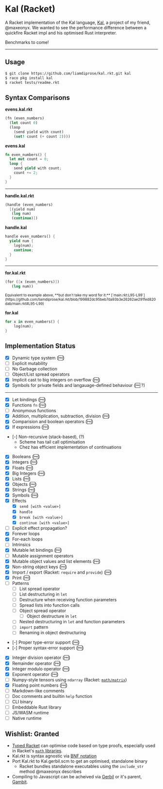 # Kal (Racket)

A Racket implementation of the Kal language, 
[Kal](https://github.com/maxeonyx/kal), a project of my friend, @maxeonyx. 
We wanted to see the performance difference between a quickfire Racket impl and 
his optimised Rust interpreter.

Benchmarks to come!

---

## Usage

```bash
$ git clone https://github.com/liamdiprose/kal.rkt.git kal
$ raco pkg install kal
$ racket tests/readme.rkt
```

## Syntax Comparisons

**evens.kal.rkt**
```scheme
(fn (even_numbers)
  (let count 0)
  (loop
    (send yield with count)
    (set! count (+ count 2))))
```

**evens.kal**
```rust
fn even_numbers() {
  let mut count = 0;
  loop {
    send yield with count;
    count += 2;
  }
}
```

---

**handle.kal.rkt**
```scheme
(handle (even_numbers)
  [(yield num)
   (log num)
   (continue)])
```

**handle.kal**
```rust
handle even_numbers() {
  yield num {
    log(num);
    continue;
  }
}
```
---

**for.kal.rkt**
```scheme
(for ([x (even_numbers)])
   (log num))
```

<small>
Equivalent to example above, **but don't take my word for it:** [`main.rkt:L95-L99`](https://github.com/liamdiprose/kal.rkt/blob/199882dc95beb7da93b3e26262ae291fed820dab/main.rkt#L95-L99)
</small>

**for.kal**
```rust
for x in even_numbers() {
    log(num);
}
```

## Implementation Status

- [x] Dynamic type system (:free:)
- [ ] Explicit mutability
- [ ] No Garbage collection
- [ ] Object/List spread operators
- [x] Implicit cast to big integers on overflow (:free:)
- [x] Symbols for private fields and langauage-defined behaviour (:free: ?)

---

- [x] Let bindings (:free:)
- [x] Functions `fn` (:free:)
- [ ] Anonymous functions
- [x] Addition, multiplication, subtraction, division (:free:)
- [x] Comparision and boolean operators (:free:)
- [x] If expressions (:free:)
- [-] Non-recursive (stack-based), (?)
  - Scheme has tail call optimisation
  - Chez has efficient implementation of continuations
- [x] Booleans (:free:)
- [x] Integers (:free:)
- [x] Floats (:free:)
- [x] Big Integers (:free:)
- [x] Lists (:free:)
- [x] Objects (:free:)
- [x] Strings (:free:)
- [x] Symbols (:free:)
- [x] Effects
  - [x] `send [with <value>]`
  - [x] `handle`
  - [x] `break [with <value>]`
  - [x] `continue [with <value>]`
- [ ] Explicit effect propagation?
- [x] Forever loops
- [x] For-each loops
- [ ] Intrinsics
- [x] Mutable let bindings (:free:)
- [ ] Mutable assignment operators
- [x] Mutable object values and list elements (:free:)
- [x] Non-string object keys (:free:)
- [x] Import / export (Racket: `require` and `provide`) (:free:)
- [x] Print (:free:)
- [ ] Patterns
  - [ ] List spread operator
  - [ ] List destructuring in `let`
  - [ ] Destructure when receiving function parameters
  - [ ] Spread lists into function calls
  - [ ] Object spread operator
    - [ ] Object destructure in `let`
  - [ ] Nested destructuring in `let` and function parameters
  - [ ] `import` pattern
  - [ ] Renaming in object destructuring
- [-] Proper type-error support (:free:)
- [-] Proper syntax-error support (:free:)
- [x] Integer division operator (:free:)
- [x] Remainder operator (:free:)
- [x] Integer modulo operator (:free:)
- [x] Exponent operator (:free:)
- [ ] Numpy-style tensors using `ndarray` (Racket: [`math/matrix`](https://docs.racket-lang.org/math/matrices.html))
- [x] Floating point numbers (:free:)
- [ ] Markdown-like comments
- [ ] Doc comments and builtin `help` function
- [ ] CLI binary
- [ ] Embeddable Rust library
- [ ] JS/WASM runtime
- [ ] Native runtime

## Wishlist: Granted

- [Typed Racket](https://docs.racket-lang.org/ts-guide/index.html) can optimise code based on type proofs, 
  especially used in Racket's [`math` libraries](https://docs.racket-lang.org/math/index.html).
- Kal.rkt is syntax agnostic via [BNF notation](lang/ast.rkt)
- Port Kal.rkt to Kal.gerbil.scm to get an optimised, standalone binary
  - Racket bundles standalone executables using the `include_str` method @maxeonyx describes
- Compiling to Javascript can be acheived via [Gerbil](https://cons.io) or it's parent, [Gambit](https://gambitscheme.org/).

